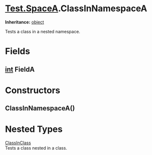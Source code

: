 # [Test.SpaceA](TableOfContents.Test.SpaceA.md).ClassInNamespaceA

**Inheritance:** [object](https://docs.microsoft.com/en-us/dotnet/api/system.object)  
  
Tests a class in a nested namespace.  
  

# Fields

## [int](https://docs.microsoft.com/en-us/dotnet/api/system.int32) FieldA

# Constructors

## ClassInNamespaceA()

# Nested Types

[ClassInClass](Test.SpaceA.ClassInNamespaceA.ClassInClass.md)  
Tests a class nested in a class.  
  
  

